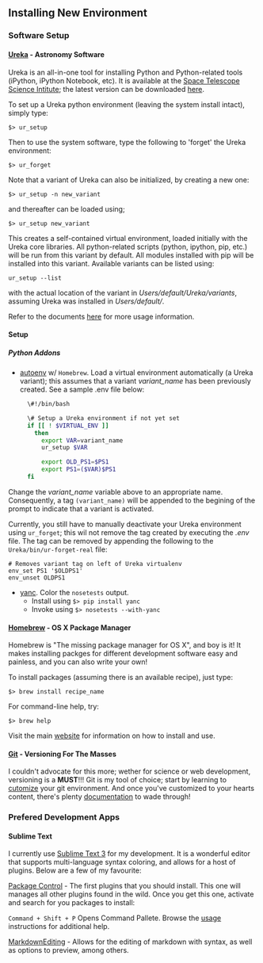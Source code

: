 ## Installing New Environment

### Software Setup

#### [Ureka](http://ssb.stsci.edu/ureka/) - Astronomy Software
Ureka is an all-in-one tool for installing Python and Python-related
tools (iPython, iPython Notebook, etc). It is available at the [Space Telescope Science Intitute](http://www.stsci.edu); the latest version
can be downloaded [here](http://ssb.stsci.edu/ureka/1.4.1.2/).

To set up a Ureka python environment (leaving the system install
intact), simply type:

`$> ur_setup`

Then to use the system software, type the following to 'forget' the
Ureka environment:

`$> ur_forget`

Note that a variant of Ureka can also be initialized, by creating a
new one:

`$> ur_setup -n new_variant`

and thereafter can be loaded using;

`$> ur_setup new_variant`

This creates a self-contained virtual environment, loaded initially
with the Ureka core libraries. All python-related scripts (python,
ipython, pip, etc.) will be run from this variant by default. All
modules installed with pip will be installed into this variant.
Available variants can be listed using:

`ur_setup --list`

with the actual location of the variant in
*Users/default/Ureka/variants*, assuming Ureka was installed in
*Users/default/*.

Refer to the documents
[here](http://ssb.stsci.edu/ureka/1.4.1.2/docs/usage.html) for more
usage information.

#### Setup
##### Python Addons
* [autoenv](https://github.com/kennethreitz/autoenv) w/ `Homebrew`. Load
    a virtual environment automatically (a Ureka variant); this assumes
    that a variant *variant_name* has been previously created. See a
    sample .env file below:

    ```bash
      \#!/bin/bash

      \# Setup a Ureka environment if not yet set
      if [[ ! $VIRTUAL_ENV ]]
        then
          export VAR=variant_name
          ur_setup $VAR

          export OLD_PS1=$PS1
          export PS1=($VAR)$PS1
      fi
    ```

Change the *variant_name* variable above to an appropriate name. Consequently,
a tag `(variant_name)` will be appended to the begining of the prompt to
indicate that a variant is activated.  

Currently, you still have to manually deactivate your Ureka environment using
`ur_forget`; this wil not remove the tag created by executing the *.env* file.
The tag can be removed by appending the following to the `Ureka/bin/ur-forget-real` file:

    # Removes variant tag on left of Ureka virtualenv
    env_set PS1 '$OLDPS1'
    env_unset OLDPS1

* [yanc](https://pypi.python.org/pypi/yanc/). Color the `nosetests` output.
    - Install using `$> pip install yanc`
    - Invoke using `$> nosetests --with-yanc`


#### [Homebrew](http://brew.sh/) - OS X Package Manager
Homebrew is "The missing package manager for OS X", and boy is it! It makes
installing packges for different development software easy and painless, and
you can also write your own!

To install packages (assuming there is an available recipe), just type:

`$> brew install recipe_name`

For command-line help, try:

`$> brew help`

Visit the main [website](http://brew.sh/) for information on how to
install and use.

#### [Git](http://git-scm.com/) - Versioning For The Masses
I couldn't advocate for this more; wether for science or web development,
versioning is a **MUST**!!! Git is my tool of choice; start by learning to
[cutomize](http://git-scm.com/book/en/v2/Customizing-Git-Git-Configuration) your git environment. And once you've customized to your hearts content,
there's plenty [documentation](http://git-scm.com/doc) to wade through!



### Prefered Development Apps

#### Sublime Text
I currently use [Sublime Text 3](http://www.sublimetext.com/3) for my
development. It is a wonderful editor that supports multi-language syntax
coloring, and allows for a host of plugins. Below are a few of my favourite:

[Package Control](https://sublime.wbond.net/installation) - The first plugins
that you should install. This one will manages all other plugins found in the
wild. Once you get this one, activate and search for you packages to install:

`Command + Shift + P` Opens Command Pallete. Browse the [usage](https://sublime.wbond.net/docs/usage)
instructions for additional help.

[MarkdownEditing](https://sublime.wbond.net/packages/MarkdownEditing) - Allows
for the editing of markdown with syntax, as well as options to preview, among
others.
